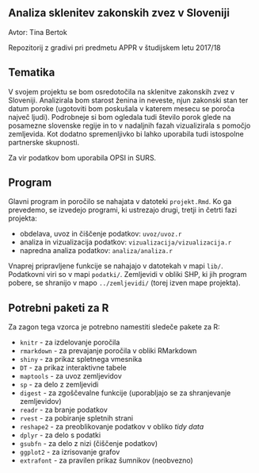 ## Analiza sklenitev zakonskih zvez v Sloveniji

Avtor: Tina Bertok

Repozitorij z gradivi pri predmetu APPR v študijskem letu 2017/18

## Tematika

V svojem projektu se bom osredotočila na sklenitve zakonskih zvez v Sloveniji. Analizirala bom starost ženina in neveste, njun zakonski stan ter datum poroke (ugotoviti bom poskušala v katerem mesecu se poroča največ ljudi). Podrobneje si bom ogledala tudi število porok glede na posamezne slovenske regije in to v nadaljnih fazah vizualizirala s pomočjo zemljevida. Kot dodatno spremenljivko bi lahko uporabila tudi istospolne partnerske skupnosti.

Za vir podatkov bom uporabila OPSI in SURS.


## Program

Glavni program in poročilo se nahajata v datoteki `projekt.Rmd`. Ko ga prevedemo,
se izvedejo programi, ki ustrezajo drugi, tretji in četrti fazi projekta:

* obdelava, uvoz in čiščenje podatkov: `uvoz/uvoz.r`
* analiza in vizualizacija podatkov: `vizualizacija/vizualizacija.r`
* napredna analiza podatkov: `analiza/analiza.r`

Vnaprej pripravljene funkcije se nahajajo v datotekah v mapi `lib/`. Podatkovni
viri so v mapi `podatki/`. Zemljevidi v obliki SHP, ki jih program pobere, se
shranijo v mapo `../zemljevidi/` (torej izven mape projekta).

## Potrebni paketi za R

Za zagon tega vzorca je potrebno namestiti sledeče pakete za R:

* `knitr` - za izdelovanje poročila
* `rmarkdown` - za prevajanje poročila v obliki RMarkdown
* `shiny` - za prikaz spletnega vmesnika
* `DT` - za prikaz interaktivne tabele
* `maptools` - za uvoz zemljevidov
* `sp` - za delo z zemljevidi
* `digest` - za zgoščevalne funkcije (uporabljajo se za shranjevanje zemljevidov)
* `readr` - za branje podatkov
* `rvest` - za pobiranje spletnih strani
* `reshape2` - za preoblikovanje podatkov v obliko *tidy data*
* `dplyr` - za delo s podatki
* `gsubfn` - za delo z nizi (čiščenje podatkov)
* `ggplot2` - za izrisovanje grafov
* `extrafont` - za pravilen prikaz šumnikov (neobvezno)
